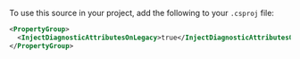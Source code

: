 To use this source in your project, add the following to your `.csproj` file:

```xml
<PropertyGroup>
  <InjectDiagnosticAttributesOnLegacy>true</InjectDiagnosticAttributesOnLegacy>
</PropertyGroup>
```
